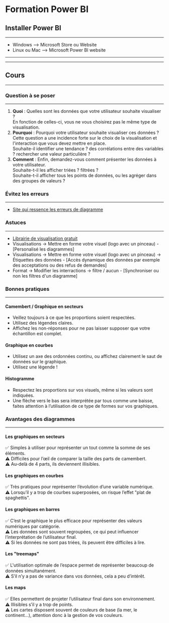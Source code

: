 # Formation Power BI

## Installer Power BI

---

* Windows --> Microsoft Store ou Website
* Linux ou Mac --> Microsoft Power BI website

---
---

## Cours

---

### Question à se poser

---

1. **Quoi** : Quelles sont les données que votre utilisateur souhaite visualiser ?  
En fonction de celles-ci, vous ne vous choisirez pas le même type de visualisation.
2. **Pourquoi** : Pourquoi votre utilisateur souhaite visualiser ces données ?  
Cette question a une incidence forte sur le choix de la visualisation et l'interaction que vous devez mettre en place.  
Souhaite-il identifier une tendance ? des corrélations entre des variables ? rechercher une valeur particulière ?
3. **Comment** : Enfin, demandez-vous comment présenter les données à votre utilisateur.  
Souhaite-t-il les afficher triées ? filtrées ?  
Souhaite-t-il afficher tous les points de données, ou les agréger dans des groupes de valeurs ?

### Évitez les erreurs

---

* [Site qui ressence les erreurs de diagramme](https://viz.wtf)

### Astuces

---

* [Librairie de visualisation gratuit](https://appsource.microsoft.com/fr-fr/marketplace/apps?page=1&product=power-bi-visuals&exp=ubp8)
* Visualisations -> Mettre en forme votre visuel (logo avec un pinceau) - [Personalisé les diagrammes]
* Visualisations -> Mettre en forme votre visuel (logo avec un pinceau) -> Étiquettes des données - [Accès dynamique des données par exemple des acceptations ou des refus de demandes]
* Format -> Modifier les interractions -> filtre / aucun - [Synchroniser ou non les filtres d'un diagramme]

### Bonnes pratiques

---

#### Camembert / Graphique en secteurs

* Veillez toujours à ce que les proportions soient respectées.
* Utilisez des légendes claires.
* Affichez les non-réponses pour ne pas laisser supposer que votre échantillon est complet.

#### Graphique en courbes

* Utilisez un axe des ordonnées continu, ou affichez clairement le saut de données sur le graphique.
* Utilisez une légende !

#### Histogramme

* Respectez les proportions sur vos visuels, même si les valeurs sont indiquées.
* Une flèche vers le bas sera interprétée par tous comme une baisse, faites attention à l’utilisation de ce type de formes sur vos graphiques.

### Avantages des diagrammes

---

#### Les graphiques en secteurs

✅ Simples à utiliser pour représenter un tout comme la somme de ses éléments.  
⚠️ Difficiles pour l’œil de comparer la taille des parts de camembert.  
⚠️ Au-delà de 4 parts, ils deviennent illisibles.

#### Les graphiques en courbes

✅ Très pratiques pour représenter l’évolution d’une variable numérique.  
⚠️ Lorsqu’il y a trop de courbes superposées, on risque l’effet "plat de spaghettis".

#### Les graphiques en barres

✅ C’est le graphique le plus efficace pour représenter des valeurs numériques par catégorie.  
⚠️ Les données sont souvent regroupées, ce qui peut influencer l’interprétation de l’utilisateur final.  
⚠️ Si les données ne sont pas triées, ils peuvent être difficiles à lire.

#### Les "treemaps"

✅ L'utilisation optimale de l’espace permet de représenter beaucoup de données simultanément.  
⚠️ S’il n’y a pas de variance dans vos données, cela a peu d’intérêt.

#### Les maps

✅ Elles permettent de projeter l’utilisateur final dans son environnement.  
⚠️ Illisibles s’il y a trop de points.  
⚠️ Les cartes disposent souvent de couleurs de base (la mer, le continent...), attention donc à la gestion de vos couleurs.

